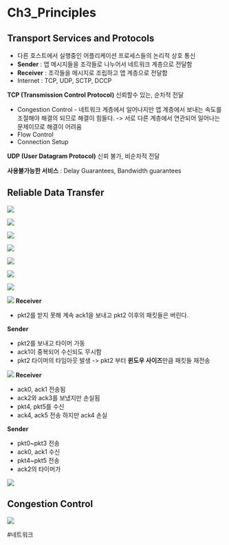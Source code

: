 # Ch3_Principles
## Transport Services and Protocols
* 다른 호스트에서 실행중인 어플리케이션 프로세스들의 논리적 상호 통신
* **Sender** : 앱 메시지들을 조각들로 나누어서 네트워크 계층으로 전달함
* **Receiver** : 조각들을 메시지로 조립하고 앱 계층으로 전달함
* Internet : TCP, UDP, SCTP, DCCP


**TCP (Transmission Control Protocol)**
신뢰할수 있는, 순차적 전달
* Congestion Control - 네트워크 계층에서 일어나지만 앱 계층에서 보내는 속도를 조절해야 해결의 되므로 해결이 힘들다. -> 서로 다른 계층에서 연관되어 일어나는 문제이므로 해결이 어려움
* Flow Control
* Connection Setup

**UDP (User Datagram Protocol)**
신뢰 불가, 비순차적 전달

**사용불가능한 서비스**
: Delay Guarantees, Bandwidth guarantees



## Reliable Data Transfer
![](Ch3_Principles/1EF8072D-0033-4319-BAD6-34A4735348E0.png)



![](Ch3_Principles/16898693-AD1F-44EB-B3CE-52768B8ED124.png)

![](Ch3_Principles/FC0CC5DE-9DD2-40B0-A2B8-6FF8F1B9A59F.png)


![](Ch3_Principles/1D00A061-2FB2-40E9-8E9B-0A25EDD5762E.png)

![](Ch3_Principles/472985DD-7CF7-4D7C-8999-1860785D2F34.png)

![](Ch3_Principles/B1761C1B-B087-40D9-BA95-014A9B37112E.png)

![](Ch3_Principles/D5C78CD1-089C-40CD-BBFF-453360659836.png)

![](Ch3_Principles/52D7035B-7E72-43AE-90CF-211DAABF3F02.png)
**Receiver**
* pkt2를 받지 못해 계속 ack1을 보내고 pkt2 이후의 패킷들은 버린다.

**Sender**
* pkt2를 보내고 타이머 가동
* ack1이 중복되어 수신되도 무시함
* pkt2 타이머의 타임아웃 발생 -> pkt2 부터 **윈도우 사이즈**만큼 패킷들 재전송



![](Ch3_Principles/A8FB2CAB-2EB3-4362-A935-DB663FA1B4D7.png)
**Receiver**
* ack0, ack1 전송됨
* ack2와 ack3를 보냈지만 손실됨 
* pkt4, pkt5를 수신
* ack4, ack5 전송 하지만 ack4 손실

**Sender**
* pkt0~pkt3 전송
* ack0, ack1 수신
* pkt4~pkt5 전송
* ack2의 타이머가


![](Ch3_Principles/5E3FB6CE-CC00-48B6-9606-2E253CCC2D01.png)


## Congestion Control

![](Ch3_Principles/89FBE1C6-6E86-4E9D-BD10-BFDA7E04B819.png)













#네트워크